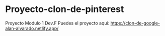 # Proyecto-clon-de-pinterest
Proyecto Modulo 1 Dev.F
Puedes el proyecto aqui: https://clon-de-google-alan-alvarado.netlify.app/
